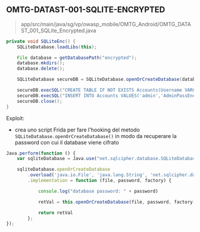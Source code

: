## OMTG-DATAST-001-SQLITE-ENCRYPTED

> app/src/main/java/sg/vp/owasp_mobile/OMTG_Android/OMTG_DATAST_001_SQLite_Encrypted.java

```java
private void SQLiteEnc() {
	SQLiteDatabase.loadLibs(this);

	File database = getDatabasePath("encrypted");
	database.mkdirs();
	database.delete();

	SQLiteDatabase secureDB = SQLiteDatabase.openOrCreateDatabase(database, stringFromJNI(), null);

	secureDB.execSQL("CREATE TABLE IF NOT EXISTS Accounts(Username VARCHAR,Password VARCHAR);");
	secureDB.execSQL("INSERT INTO Accounts VALUES('admin','AdminPassEnc');");
	secureDB.close();
}
```

Exploit:

- crea uno script Frida per fare l'hooking del metodo `SQLiteDatabase.openOrCreateDatabase()` in modo da recuperare la password con cui il database viene cifrato

```javascript
Java.perform(function () {
    var sqliteDatabase = Java.use("net.sqlcipher.database.SQLiteDatabase");

    sqliteDatabase.openOrCreateDatabase
    	.overload('java.io.File', 'java.lang.String', 'net.sqlcipher.database.SQLiteDatabase$CursorFactory')
    	.implementation = function (file, password, factory) {

    		console.log("database password: " + password)

	        retVal = this.openOrCreateDatabase(file, password, factory);

	        return retVal
    	};
});
```
